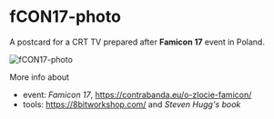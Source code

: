 # fCON17-photo
A postcard for a CRT TV prepared after **Famicon 17** event in Poland.  

![fCON17-photo](https://github.com/user-attachments/assets/b95eb914-accf-4ec8-bfd6-efda4e553e82)

More info about  
- event: *Famicon 17*, https://contrabanda.eu/o-zlocie-famicon/  
- tools: https://8bitworkshop.com/ and *Steven Hugg's book*  
